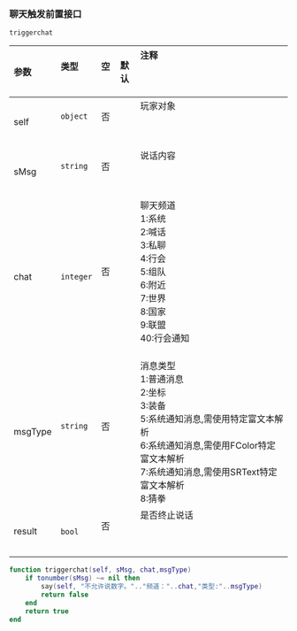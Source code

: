 ### 聊天触发前置接口

`triggerchat`

| 参数    | 类型      | 空   | 默认 | 注释                                                                                                                                                                                  |
| :------ | :-------- | :--- | :--- | :------------------------------------------------------------------------------------------------------------------------------------------------------------------------------------ |
| self    | `object`  | 否   |      | 玩家对象                                                                                                                                                                              |
| sMsg    | `string`  | 否   |      | 说话内容                                                                                                                                                                              |
| chat    | `integer` | 否   |      | 聊天频道<br />1:系统<br />2:喊话<br />3:私聊<br />4:行会<br />5:组队<br />6:附近<br />7:世界<br />8:国家<br />9:联盟<br />40:行会通知                                                                     |
| msgType | `string`  | 否   |      | 消息类型<br />1:普通消息<br />2:坐标<br />3:装备<br />5:系统通知消息,需使用特定富文本解析<br />6:系统通知消息,需使用FColor特定富文本解析<br />7:系统通知消息,需使用SRText特定富文本解析<br />8:猜拳 |
| result  | `bool`    | 否   |      | 是否终止说话                                                                                                                                                                          |

```lua
function triggerchat(self, sMsg, chat,msgType)
    if tonumber(sMsg) ~= nil then
        say(self, "不允许说数字。".."频道："..chat,"类型:"..msgType)
        return false
    end
    return true
end

```

